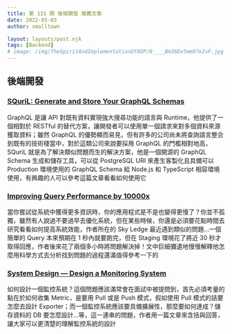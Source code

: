 ```yaml
---
title: 第 131 期 後端開發 推薦文章
date: 2022-05-03
author: smalltown

layout: layouts/post.njk
tags: [Backend]
# image: /img/TheSpiritAndImplementationOfAOP/0____Bm36Dv5mm97e2vF.jpg
---
```


## 後端開發

<!-- summary -->
### [SQuriL: Generate and Store Your GraphQL Schemas](https://medium.com/@michael-a-trapani/squril-generate-and-store-your-graphql-schemas-ae38af229701)

GraphQL 是讓 API 對既有資料實現強大搜尋功能的語言與 Runtime，他提供了一個相對於 RESTful 的替代方案，讓開發者可以使用單一個請求來對多個資料來源獲取資料；雖然 GraphQL 的優勢顯而易見，但有許多的公司尚未將查詢語言整合到既有的技術棧當中，對於這類公司來說要採用 GraphQL 的門檻相對地高，SQuriL 就是為了解決類似問題而生的解決方案，他是一個開源的 GraphQL Schema 生成和儲存工具，可以從 PostgreSQL URI 來產生客製化且具備可以 Production 環境使用的 GraphQL Schema 給 Node.js 和 TypeScript 相容環境使用，有興趣的人可以參考這篇文章看看如何使用它

<!-- summary -->

### [Improving Query Performance by 10000x](https://betterprogramming.pub/improving-query-performance-by-10000x-79b84c80fbaf)

當你嘗試從系統中獲得更多資訊時，你的應用程式是不是也變得更慢了？你並不孤獨，雖然有人說過不要過早去優化系統，但在某些時候，你還是必須要花點時間去研究看看如何提高系統效能，作者所在的 Sky Ledge 最近遇到類似的問題...一個簡單的 Query 本來預期在 1 秒內就要跑完，但在 Staging 環境花了將近 30 秒才取得回應，作者後來花了兩個多小時將問題解決掉！文中巨細彌遺地慢慢解釋他怎麼用科學方式去分析找到問題的過程還滿值得參考一下的

### [System Design — Design a Monitoring System](https://gongybable.medium.com/system-design-design-a-monitoring-system-f0f0cbafc895)

如何設計一個監控系統？這個問題應該滿常會在面試中被提問到，首先必須考量的點在於如何收集 Metric，是要用 Pull 或是 Push 模式，假如使用 Pull 模式的話要怎麼去設計 Exporter；而一個監控系統應該要具備擴展性，那麼要如何達成？儲存資料的 DB 要怎麼設計...等，這一連串的問題，作者用一篇文章來含括與回答，讓大家可以更清楚的理解監控系統的設計